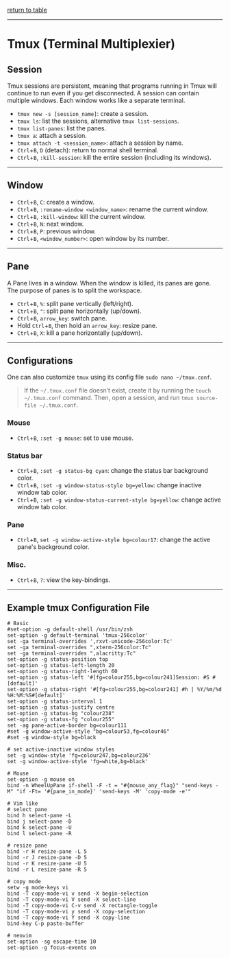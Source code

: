 [return to table](../README.md)

---

# Tmux (Terminal Multiplexier)


## Session

Tmux sessions are persistent, meaning that programs running in Tmux will continue to run even if you get disconnected.
A session can contain multiple windows. Each window works like a separate terminal.

- ```tmux new -s [session_name]```: create a session.
- ```tmux ls```: list the sessions, alternative ```tmux list-sessions```.
- ```tmux list-panes```: list the panes.
- ```tmux a```: attach a session.
- ```tmux attach -t <session_name>```: attach a session by name.
- ```Ctrl```+```B```, ```D``` (detach): return to normal shell terminal.
- ```Ctrl```+```B```, ```:kill-session```: kill the entire session (including its windows).


---

## Window

- ```Ctrl```+```B```, ```C```: create a window.
- ```Ctrl```+```B```, ```:rename-window <window_name>```: rename the current window.
- ```Ctrl```+```B```, ```:kill-window```: kill the current window.
- ```Ctrl```+```B```, ```N```: next window.
- ```Ctrl```+```B```, ```P```: previous window.
- ```Ctrl```+```B```, ```<window_number>```: open window by its number.


---

## Pane

A Pane lives in a window. When the window is killed, its panes are gone.
The purpose of panes is to split the workspace.

- ```Ctrl```+```B```, ```%```: split pane vertically (left/right).
- ```Ctrl```+```B```, ```"```: split pane horizontally (up/down).
- ```Ctrl```+```B```, ```arrow_key```: switch pane.
- Hold ```Ctrl```+```B```, then hold an ```arrow_key```: resize pane.
- ```Ctrl```+```B```, ```X```: kill a pane horizontally (up/down).



---

## Configurations

One can also customize ```tmux``` using its config file ```sudo nano ~/tmux.conf```.

> If the ```~/.tmux.conf``` file doesn’t exist, create it by running the ```touch ~/.tmux.conf``` command.
> Then, open a session, and run ```tmux source-file ~/.tmux.conf```.

### Mouse
- ```Ctrl```+```B```, ```:set -g mouse```: set to use mouse.

### Status bar
- ```Ctrl```+```B```, ```:set -g status-bg cyan```: change the status bar background color.
- ```Ctrl```+```B```, ```:set -g window-status-style bg=yellow```: change inactive window tab color.
- ```Ctrl```+```B```, ```:set -g window-status-current-style bg=yellow```: change active window tab color.

### Pane
- ```Ctrl```+```B```, ```set -g window-active-style bg=colour17```: change the active pane's background color.



### Misc.

- ```Ctrl```+```B```, ```?```: view the key-bindings.




---

## Example tmux Configuration File
```
# Basic
#set-option -g default-shell /usr/bin/zsh
set-option -g default-terminal 'tmux-256color'
set -ga terminal-overrides ',rxvt-unicode-256color:Tc'
set -ga terminal-overrides ",xterm-256color:Tc"
set -ga terminal-overrides ",alacritty:Tc"
set-option -g status-position top
set-option -g status-left-length 20
set-option -g status-right-length 60
set-option -g status-left '#[fg=colour255,bg=colour241]Session: #S #[default]'
set-option -g status-right '#[fg=colour255,bg=colour241] #h | %Y/%m/%d %H:%M:%S#[default]'
set-option -g status-interval 1
set-option -g status-justify centre
set-option -g status-bg "colour238"
set-option -g status-fg "colour255"
set -ag pane-active-border bg=colour111
#set -g window-active-style "bg=colour53,fg=colour46"
#set -g window-style bg=black

# set active-inactive window styles
set -g window-style 'fg=colour247,bg=colour236'
set -g window-active-style 'fg=white,bg=black'

# Mouse
set-option -g mouse on
bind -n WheelUpPane if-shell -F -t = "#{mouse_any_flag}" "send-keys -M" "if -Ft= '#{pane_in_mode}' 'send-keys -M' 'copy-mode -e'"

# Vim like
# select pane
bind h select-pane -L
bind j select-pane -D
bind k select-pane -U
bind l select-pane -R

# resize pane
bind -r H resize-pane -L 5
bind -r J resize-pane -D 5
bind -r K resize-pane -U 5
bind -r L resize-pane -R 5

# copy mode
setw -g mode-keys vi
bind -T copy-mode-vi v send -X begin-selection
bind -T copy-mode-vi V send -X select-line
bind -T copy-mode-vi C-v send -X rectangle-toggle
bind -T copy-mode-vi y send -X copy-selection
bind -T copy-mode-vi Y send -X copy-line
bind-key C-p paste-buffer

# neovim
set-option -sg escape-time 10
set-option -g focus-events on
```










